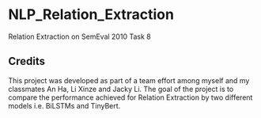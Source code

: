 # NLP_Relation_Extraction
Relation Extraction on SemEval 2010 Task 8

## Credits
This project was developed as part of a team effort among myself and my classmates An Ha, Li Xinze and Jacky Li. The goal of the project is to compare the performance achieved for Relation Extraction by two different models i.e. BiLSTMs and TinyBert.

